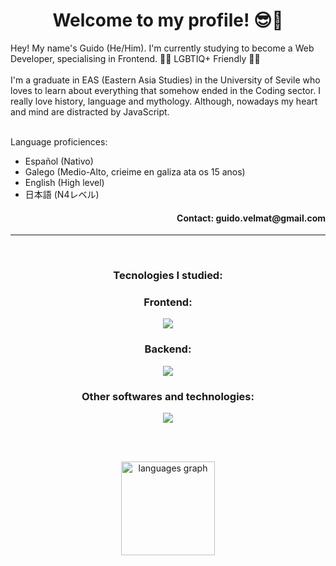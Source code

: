 <h1 align="center">Welcome to my profile! 😎🤙</h1>

Hey! My name's Guido (He/Him). I'm currently studying to become a Web Developer, specialising in Frontend. 🏳️‍🌈 LGBTIQ+ Friendly 🏳️‍🌈
<br><br>
I'm a graduate in EAS (Eastern Asia Studies) in the University of Sevile who loves to learn about everything that somehow ended in the Coding sector. I really love history, language and mythology. Although, nowadays my heart and mind are distracted by JavaScript.
<br><br>

Language proficiences:
  - Español (Nativo)
  - Galego (Medio-Alto, crieime en galiza ata os 15 anos)
  - English (High level)
  - 日本語 (N4レベル)

  <div align="right">
    <h4>Contact: guido.velmat@gmail.com</h4>
  </div>

<hr><br>

<h3 align="center">Tecnologies I studied:</h3>

<h3 align="center">Frontend:</h3>
<div align="center">
    <a href="https://skillicons.dev">
      <img src="https://skillicons.dev/icons?i=ts,js,vue,react,redux,vite,angular,html,css,scss&perline=5&theme=light" />
    </a>
</div>

<h3 align="center">Backend:</h3>
<div align="center">
    <a href="https://skillicons.dev">
      <img src="https://skillicons.dev/icons?i=express,nodejs,laravel,java,mysql,mongodb,prisma&perline=4&theme=light" />
    </a>
</div>

<h3 align="center">Other softwares and technologies:</h3>
<div align="center">
    <a href="https://skillicons.dev">
      <img src="https://skillicons.dev/icons?i=docker,git,cypress,postman,vscode,ps&perline=3&theme=light" />
    </a>
</div>
  
<br><br>

<div align="center" float="right">
  <img src="https://github-readme-stats.vercel.app/api/top-langs?username=GuiVelMat&locale=en&hide_title=true&layout=compact&card_width=320&langs_count=5&theme=nightowl&hide_border=true&order=2" height="150" alt="languages graph"  />
</div>
